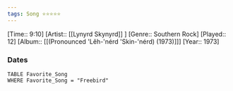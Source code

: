 ```yaml
---
tags: Song ⭐⭐⭐⭐⭐ 
---
```

[Time:: 9:10]
[Artist:: [[Lynyrd Skynyrd]] ]
[Genre:: Southern Rock]
[Played:: 12]
[Album:: [[(Pronounced 'Lĕh-'nérd 'Skin-'nérd) (1973)]]]
[Year:: 1973]
### Dates
````dataview
TABLE Favorite_Song
WHERE Favorite_Song = "Freebird"
````